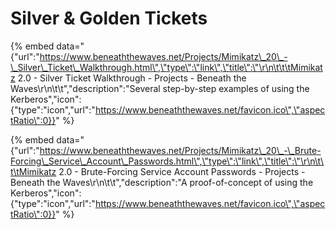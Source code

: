# Silver & Golden Tickets

{% embed data="{\"url\":\"https://www.beneaththewaves.net/Projects/Mimikatz\_20\_-\_Silver\_Ticket\_Walkthrough.html\",\"type\":\"link\",\"title\":\"\r\n\t\t\tMimikatz 2.0 - Silver Ticket Walkthrough - Projects - Beneath the Waves\r\n\t\t\",\"description\":\"Several step-by-step examples of using the Kerberos\",\"icon\":{\"type\":\"icon\",\"url\":\"https://www.beneaththewaves.net/favicon.ico\",\"aspectRatio\":0}}" %}

{% embed data="{\"url\":\"https://www.beneaththewaves.net/Projects/Mimikatz\_20\_-\_Brute-Forcing\_Service\_Account\_Passwords.html\",\"type\":\"link\",\"title\":\"\r\n\t\t\tMimikatz 2.0 - Brute-Forcing Service Account Passwords - Projects - Beneath the Waves\r\n\t\t\",\"description\":\"A proof-of-concept of using the Kerberos\",\"icon\":{\"type\":\"icon\",\"url\":\"https://www.beneaththewaves.net/favicon.ico\",\"aspectRatio\":0}}" %}



